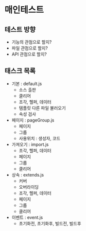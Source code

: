 # 매인테스트

## 테스트 방향
- 기능의 관점으로 할지?
- 파일 관점으로 할지?
- API 관점으로 할지?

## 태스크 목록
- 기본 : default.js
    + 소스 출판 
    + 클리어
    + 조각, 헬퍼, 데이터
    + 템플릿 다른 파일 불러오기
    + 속성 검사
- 페이지 : pageGroup.js
    + 페이지
    + 그룹
    + 사용위치 : 생성자, 코드
- 가져오기 : import.js
    + 조각, 헬퍼, 데이터
    + 페이지
    + 그룹
    + 클리어
- 상속 : extends.js
    + 커버
    + 오버라이딩
    + 조각, 헬퍼, 데이터
    + 페이지
    + 그룹
    + 클리어
- 이벤트 : event.js
    + 초기화전, 초기화후, 빌드전, 빌드후